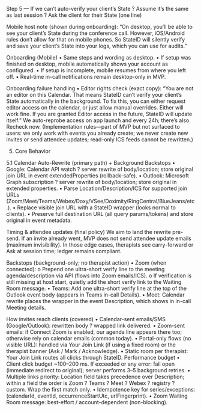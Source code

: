 ﻿Step 5 — If we can’t auto-verify your client’s State
? Assume it’s the same as last session
? Ask the client for their State (one line)

Mobile host note (shown during onboarding):
“On desktop, you’ll be able to see your client’s State during the conference call. However, iOS/Android rules don’t allow for that on mobile phones. So StateID will silently verify and save your client’s State into your logs, which you can use for audits.”

Onboarding (Mobile)
• Same steps and wording as desktop.
• If setup was finished on desktop, mobile automatically shows your account as configured.
• If setup is incomplete, mobile resumes from where you left off.
• Real-time in-call notifications remain desktop-only in MVP.

Onboarding failure handling
• Editor rights check (exact copy):
“You are not an editor on this Calendar. That means StateID can’t verify your client’s State automatically in the background. To fix this, you can either request editor access on the calendar, or just allow manual overrides. Either will work fine. If you are granted Editor access in the future, StateID will update itself.”
We auto-reprobe access on app launch and every 24h; there’s also Recheck now.
(Implementation rules—part of MVP but not surfaced to users: we only work with events you already create; we never create new invites or send attendee updates; read-only ICS feeds cannot be rewritten.)

5. Core Behavior

5.1 Calendar Auto-Rewrite (primary path) + Background Backstops
• Google: Calendar API watch ? server rewrite of body/location; store original join URL in event extendedProperties (rollback-safe).
• Outlook: Microsoft Graph subscription ? server rewrite of body/location; store original in extended properties.
• Parse Location/Description/ICS for supported join URLs (Zoom/Meet/Teams/Webex/Doxy/VSee/Doximity/RingCentral/BlueJeans/etc.).
• Replace visible join URL with a StateID wrapper (looks normal to clients).
• Preserve full destination URL (all query params/tokens) and store original in event metadata.

Timing & attendee updates (final policy)
We aim to land the rewrite pre-send. If an invite already went, MVP does not send attendee update emails (maximum invisibility). In those edge cases, therapists see carry-forward or Ask at session time; ledger remains compliant.

Backstops (background-only; no therapist action)
• Zoom (when connected):
o Prepend one ultra-short verify line to the meeting agenda/description via API (flows into Zoom emails/ICS).
o If verification is still missing at host start, quietly add the short verify link to the 
Waiting Room message.
• Teams: Add one ultra-short verify line at the top of the Outlook event body (appears in Teams in-call Details).
• Meet: Calendar rewrite places the wrapper in the event Description, which shows in in-call Meeting details.

How invites reach clients (covered)
• Calendar-sent emails/SMS (Google/Outlook): rewritten body ? wrapped link delivered.
• Zoom-sent emails: if Connect Zoom is enabled, our agenda line appears there too; otherwise rely on calendar emails (common today).
• Portal-only flows (no visible URL): handled via Your Join Link (if using a fixed room) or the therapist banner (Ask / Mark / Acknowledge).
• Static room per therapist: Your Join Link routes all clicks through StateID.
Performance budget
• Client click budget ~100–200 ms. If exceeded or any error: fail open (immediate redirect to original); server performs 3–5 background retries.
• Multiple links priority: Location field takes precedence over Description; within a field the order is Zoom ? Teams ? Meet ? Webex ? registry ? custom. Wrap the first match only.
• Idempotence key for series/exceptions: (calendarId, eventId, occurrenceStartUtc, urlFingerprint).
• Zoom Waiting Room message: best-effort / account-dependent (non-blocking).
